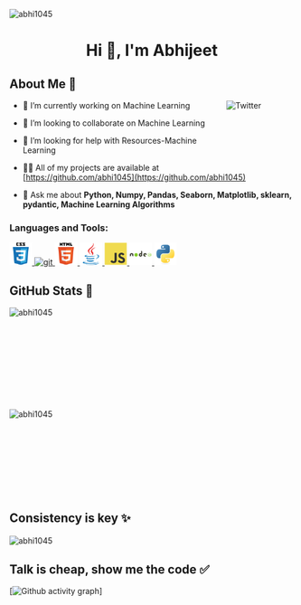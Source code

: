 <p align="left"> <img src="https://komarev.com/ghpvc/?username=abhi1045&label=Profile%20views&color=0e75b6&style=flat" alt="abhi1045" /> </p>

<!-- ![Banner](https://github.com/vanshika230/vanshika230/blob/main/Banner.png) -->

<h1 align="center">Hi 👋, I'm Abhijeet </h1>

## About Me :wave:
<!-- <a href="https://twitter.com/mvanshika23" target="_blank"><img src="https://cdn2.iconfinder.com/data/icons/social-media-2199/64/social_media_isometric_6-twitter-512.png" height="120px" width="120px" alt="Twitter" align="right"></a> -->
<a href="https://www.linkedin.com/in/abhi1045/" target="_blank"><img src="https://cdn2.iconfinder.com/data/icons/social-media-2199/64/social_media_isometric_14-linkedin-512.png" height="120px" width="120px" alt="Twitter" align="right"></a>

- 🔭 I’m currently working on  Machine Learning  <!--[some word for link](https://github.com/vanshika230/Machine-Learning) -->

<!-- - 🌱 Currently learning **Machine Learning Algorithms** -->

- 👯 I’m looking to collaborate on Machine Learning  <!--[some word for link](https://github.com/vanshika230/Machine-Learning) -->

- 🤝 I’m looking for help with Resources-Machine Learning <!--[some word for link](https://github.com/vanshika230/Machine-Learning/blob/main/Cheatsheets/Resources.md)-->

- 👨‍💻 All of my projects are available at [https://github.com/abhi1045](https://github.com/abhi1045)

- 💬 Ask me about **Python, Numpy, Pandas, Seaborn, Matplotlib, sklearn, pydantic, Machine Learning Algorithms**

<!-- - 📫 How to reach me **abhi.rojatkar@gmail.com** -->

<h3 align="left">Languages and Tools:</h3>

<p align="left"> <a href="https://www.w3schools.com/css/" target="_blank"> <img src="https://raw.githubusercontent.com/devicons/devicon/master/icons/css3/css3-original-wordmark.svg" alt="css3" width="40" height="40"/> </a> 
 <a href="https://git-scm.com/" target="_blank"> <img src="https://www.vectorlogo.zone/logos/git-scm/git-scm-icon.svg" alt="git" width="40" height="40"/> </a> <a href="https://www.w3.org/html/" target="_blank"> <img src="https://raw.githubusercontent.com/devicons/devicon/master/icons/html5/html5-original-wordmark.svg" alt="html5" width="40" height="40"/> </a> <a href="https://www.java.com" target="_blank"> <img src="https://raw.githubusercontent.com/devicons/devicon/master/icons/java/java-original.svg" alt="java" width="40" height="40"/> </a> <a href="https://developer.mozilla.org/en-US/docs/Web/JavaScript" target="_blank"> <img src="https://raw.githubusercontent.com/devicons/devicon/master/icons/javascript/javascript-original.svg" alt="javascript" width="40" height="40"/> </a> <a href="https://nodejs.org" target="_blank"> <img src="https://raw.githubusercontent.com/devicons/devicon/master/icons/nodejs/nodejs-original-wordmark.svg" alt="nodejs" width="40" height="40"/> </a> <a href="https://www.python.org" target="_blank"> <img src="https://raw.githubusercontent.com/devicons/devicon/master/icons/python/python-original.svg" alt="python" width="40" height="40"/> </a> </p>


## GitHub Stats 💯
<a href="https://abhi1045.github.io/">
  <img height="180px" width="2000px" align="left" src="https://github-readme-stats.vercel.app/api/top-langs?username=abhi1045&show_icons=true&locale=en&layout=compact" alt="abhi1045" /></a>
<a href="https://abhi1045.github.io/">
  <img height="180px" width="2000px" align="left" src="https://github-readme-stats.vercel.app/api?username=abhi1045&show_icons=true&locale=en" alt="abhi1045" />
 </a>

<!-- <a href="https://abhi1045.github.io/"><img height="137px" src="https://github-readme-stats.vercel.app/api?username=abhi1045&hide_title=true&hide_border=true&show_icons=true&include_all_commits=true&count_private=true&line_height=21&text_color=000&icon_color=000&bg_color=0,ea6161,ffc64d,fffc4d,52fa5a&theme=graywhite" />	 -->
<!-- wi*quL3fcV -->
<!-- <img height="137px" src="https://github-readme-stats.vercel.app/api/top-langs/?username=abhi1045&hide=html&hide_title=true&hide_border=true&layout=compact&langs_count=6&exclude_repo=comp426,Redventures-Movie-Quotes&text_color=000&icon_color=fff&bg_color=0,52fa5a,4dfcff,c64dff&theme=graywhite" /></a> -->


## Consistency is key ✨
<p><img align="center" src="https://github-readme-streak-stats.herokuapp.com/?user=abhi1045&" alt="abhi1045" /></p>

<!-- This activity graph I get from https://github.com/Ashutosh00710/github-readme-activity-graph  -->

## Talk is cheap, show me the code ✅
[![Github activity graph](https://github-readme-activity-graph.vercel.app/graph?username=abhi1045&theme=dracula)]


<!--(https://activity-graph.herokuapp.com/graph?username=abhi1045&theme=react-dark&hide_border=true&area=true) -->

<!-- ### 𝚂𝚑𝚘𝚠 𝚜𝚘𝚖𝚎 ❤️ 𝚋𝚢 𝚜𝚝𝚊𝚛𝚛𝚒𝚗𝚐 𝚜𝚘𝚖𝚎 𝚘𝚏 𝚝𝚑𝚎 𝚛𝚎𝚙𝚘𝚜𝚒𝚝𝚘𝚛𝚒𝚎𝚜!



#

![footer](https://github.com/vanshika230/vanshika230/blob/main/footer.png)
 -->

